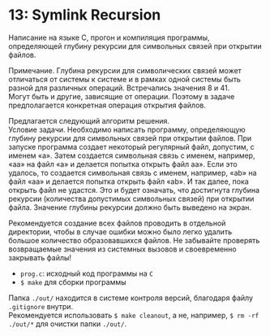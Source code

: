 # 13: Symlink Recursion

Написание на языке C, прогон и компиляция программы, определяющей глубину рекурсии для
символьных связей при открытии файлов.  

Примечание. Глубина рекурсии для символических связей может отличаться от системы к системе
и в рамках одной системы быть разной для различных операций. Встречались значения 8 и 41.  
Могут быть и другие, зависящие от операции. Поэтому в задаче предполагается конкретная
операция открытия файлов.  

Предлагается следующий алгоритм решения.  
Условие задачи. Необходимо написать программу, определяющую глубину рекурсии для
символьных связей при открытии файлов. При запуске программа создает некоторый регулярный
файл, допустим, с именем «а». Затем создается символьная связь с именем, например, «aa» на
файл «a» и делается попытка открыть файл аа». Если это удалось, то создается символьная связь
с именем, например, «ab» на файл «aa» и делается попытка открыть файл «ab». И так далее,
пока открыть файл не удастся. Это и будет означать, что достигнyта глубина рекурсии (количества
допустимых символьных связей) при открытии файла. Значение глубины рекурсии должно быть
выведено на экран.  

Рекомендуется создание всех файлов проводить в отдельной директории, чтобы в случае ошибки
можно было легко удалить большое количество образовавшихся файлов. Не забывайте проверять
возвращаемые значения из системных вызовов и своевременно закрывать файлы!  

- `prog.c`: исходный код программы на `C`
- `$ make` для сборки программы

Папка `./out/` находится в системе контроля версий, благодаря файлу `.gitignore` внутри.  
Рекомендуется использовать `$ make cleanout`, а не, например, `$ rm -rf ./out/*` для очистки папки `./out/`.